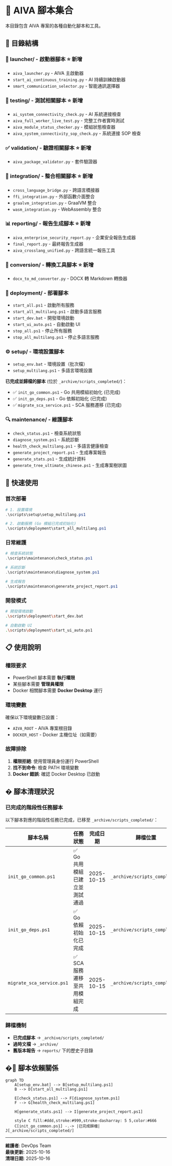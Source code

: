 # 🔧 AIVA 腳本集合

本目錄包含 AIVA 專案的各種自動化腳本和工具。

## 📁 目錄結構

### 🚀 launcher/ - 啟動器腳本 ⭐ 新增
- `aiva_launcher.py` - AIVA 主啟動器
- `start_ai_continuous_training.py` - AI 持續訓練啟動器  
- `smart_communication_selector.py` - 智能通訊選擇器

### 🧪 testing/ - 測試相關腳本 ⭐ 新增
- `ai_system_connectivity_check.py` - AI 系統連接檢查
- `aiva_full_worker_live_test.py` - 完整工作者實時測試
- `aiva_module_status_checker.py` - 模組狀態檢查器
- `aiva_system_connectivity_sop_check.py` - 系統連接 SOP 檢查

### ✅ validation/ - 驗證相關腳本 ⭐ 新增
- `aiva_package_validator.py` - 套件驗證器

### 🔗 integration/ - 整合相關腳本 ⭐ 新增
- `cross_language_bridge.py` - 跨語言橋接器
- `ffi_integration.py` - 外部函數介面整合
- `graalvm_integration.py` - GraalVM 整合
- `wasm_integration.py` - WebAssembly 整合

### 📊 reporting/ - 報告生成腳本 ⭐ 新增
- `aiva_enterprise_security_report.py` - 企業安全報告生成器
- `final_report.py` - 最終報告生成器
- `aiva_crosslang_unified.py` - 跨語言統一報告工具

### 🔄 conversion/ - 轉換工具腳本 ⭐ 新增
- `docx_to_md_converter.py` - DOCX 轉 Markdown 轉換器

### 🚀 deployment/ - 部署腳本
- `start_all.ps1` - 啟動所有服務
- `start_all_multilang.ps1` - 啟動多語言服務
- `start_dev.bat` - 開發環境啟動
- `start_ui_auto.ps1` - 自動啟動 UI
- `stop_all.ps1` - 停止所有服務  
- `stop_all_multilang.ps1` - 停止多語言服務

### ⚙️ setup/ - 環境設置腳本
- `setup_env.bat` - 環境設置（批次檔）
- `setup_multilang.ps1` - 多語言環境設置

**已完成並歸檔的腳本** (位於 `_archive/scripts_completed/`)：
- ✅ `init_go_common.ps1` - Go 共用模組初始化 (已完成)
- ✅ `init_go_deps.ps1` - Go 依賴初始化 (已完成)
- ✅ `migrate_sca_service.ps1` - SCA 服務遷移 (已完成)

### 🔍 maintenance/ - 維護腳本
- `check_status.ps1` - 檢查系統狀態
- `diagnose_system.ps1` - 系統診斷
- `health_check_multilang.ps1` - 多語言健康檢查
- `generate_project_report.ps1` - 生成專案報告
- `generate_stats.ps1` - 生成統計資料
- `generate_tree_ultimate_chinese.ps1` - 生成專案樹狀圖

## 🚀 快速使用

### 首次部署
```powershell
# 1. 設置環境
.\scripts\setup\setup_multilang.ps1

# 2. 啟動服務 (Go 模組已完成初始化)
.\scripts\deployment\start_all_multilang.ps1
```

### 日常維護
```powershell
# 檢查系統狀態
.\scripts\maintenance\check_status.ps1

# 系統診斷
.\scripts\maintenance\diagnose_system.ps1

# 生成報告
.\scripts\maintenance\generate_project_report.ps1
```

### 開發模式
```bash
# 開發環境啟動
.\scripts\deployment\start_dev.bat

# 自動啟動 UI
.\scripts\deployment\start_ui_auto.ps1
```

## 📋 使用說明

### 權限要求
- PowerShell 腳本需要 **執行權限**
- 某些腳本需要 **管理員權限**
- Docker 相關腳本需要 **Docker Desktop** 運行

### 環境變數
確保以下環境變數已設置：
- `AIVA_ROOT` - AIVA 專案根目錄
- `DOCKER_HOST` - Docker 主機位址（如需要）

### 故障排除
1. **權限拒絕**: 使用管理員身份運行 PowerShell
2. **找不到命令**: 檢查 PATH 環境變數
3. **Docker 錯誤**: 確認 Docker Desktop 已啟動

## � 腳本清理狀況

### 已完成的階段性任務腳本
以下腳本對應的階段性任務已完成，已移至 `_archive/scripts_completed/`：

| 腳本名稱 | 任務狀態 | 完成日期 | 歸檔位置 |
|---------|---------|----------|----------|
| `init_go_common.ps1` | ✅ Go 共用模組已建立並測試通過 | 2025-10-15 | `_archive/scripts_completed/` |
| `init_go_deps.ps1` | ✅ Go 依賴初始化已完成 | 2025-10-15 | `_archive/scripts_completed/` |
| `migrate_sca_service.ps1` | ✅ SCA 服務遷移至共用模組完成 | 2025-10-15 | `_archive/scripts_completed/` |

### 歸檔機制
- **已完成腳本** → `_archive/scripts_completed/`
- **過時文檔** → `_archive/`
- **舊版本報告** → `reports/` 下的歷史子目錄

## �🔄 腳本依賴關係

```mermaid
graph TD
    A[setup_env.bat] --> B[setup_multilang.ps1]
    B --> D[start_all_multilang.ps1]
    
    E[check_status.ps1] --> F[diagnose_system.ps1]
    F --> G[health_check_multilang.ps1]
    
    H[generate_stats.ps1] --> I[generate_project_report.ps1]
    
    style C fill:#ddd,stroke:#999,stroke-dasharray: 5 5,color:#666
    C[init_go_common.ps1] -.-> |已完成歸檔| J[_archive/scripts_completed/]
```

---

**維護者**: DevOps Team  
**最後更新**: 2025-10-16  
**清理日期**: 2025-10-16